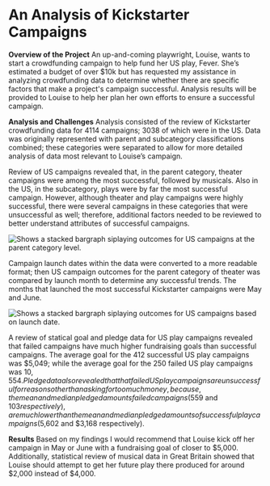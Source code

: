 # An Analysis of Kickstarter Campaigns


**Overview of the Project**
An up-and-coming playwright, Louise, wants to start a crowdfunding campaign to help fund her US play, Fever. She’s estimated a budget of over $10k but has requested my assistance in analyzing crowdfunding data to determine whether there are specific factors that make a project's campaign successful. Analysis results will be provided to Louise to help her plan her own efforts to ensure a successful campaign.

**Analysis and Challenges**
Analysis consisted of the review of Kickstarter crowdfunding data for 4114 campaigns; 3038 of which were in the US.  Data was originally represented with parent and subcategory classifications combined; these categories were separated to allow for more detailed analysis of data most relevant to Louise’s campaign.

Review of US campaigns revealed that, in the parent category, theater campaigns were among the most successful, followed by musicals. Also in the US, in the subcategory, plays were by far the most successful campaign. However, although theater and play campaigns were highly successful, there were several campaigns in these categories that were unsuccessful as well; therefore, additional factors needed to be reviewed to better understand attributes of successful campaigns.

<picture>
 <source media="(prefers-color-scheme: light)" srcset="https://github.com/ODaniels852/kickstarter-analysis/raw/main/Kickstarter_Parent_Category_Outcomes.png">
 <img alt="  Shows a stacked bargraph siplaying outcomes for US campaigns at the parent category level."/>
</picture> 

Campaign launch dates within the data were converted to a more readable format; then US campaign outcomes for the parent category of theater was compared by launch month to determine any successful trends. The months that launched the most successful Kickstarter campaigns were May and June.

<picture>
 <source media="(prefers-color-scheme: light)" srcset="https://github.com/ODaniels852/kickstarter-analysis/raw/main/Outcomes_Based_on_Launch_Date.png">
 <img alt="  Shows a stacked bargraph siplaying outcomes for US campaigns based on launch date."/>
</picture> 

A review of statical goal and pledge data for US play campaigns revealed that failed campaigns have much higher fundraising goals than successful campaigns. The average goal for the 412 successful US play campaigns was $5,049; while the average goal for the 250 failed US play campaigns was $10,554. Pledge data also revealed that that failed US play campaigns are unsuccessful for reasons other than asking for too much money, because, the mean and median pledged amounts failed campaigns ($559 and $103 respectively), are much lower than the mean and median pledged amounts of successful play campaigns ($5,602 and $3,168 respectively).
 
**Results**
Based on my findings I would recommend that Louise kick off her campaign in May or June with a fundraising goal of closer to $5,000. Additionally, statistical review of musical data in Great Britain showed that Louise should attempt to get her future play there produced for around $2,000 instead of $4,000.
